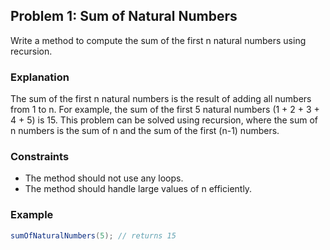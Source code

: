 
## Problem 1: Sum of Natural Numbers

Write a method to compute the sum of the first n natural numbers using recursion.

### Explanation

The sum of the first n natural numbers is the result of adding all numbers from 1 to n. For example, the sum of the first 5 natural numbers (1 + 2 + 3 + 4 + 5) is 15. This problem can be solved using recursion, where the sum of n numbers is the sum of n and the sum of the first (n-1) numbers.

### Constraints

- The method should not use any loops.
- The method should handle large values of n efficiently.

### Example

```java
sumOfNaturalNumbers(5); // returns 15
```